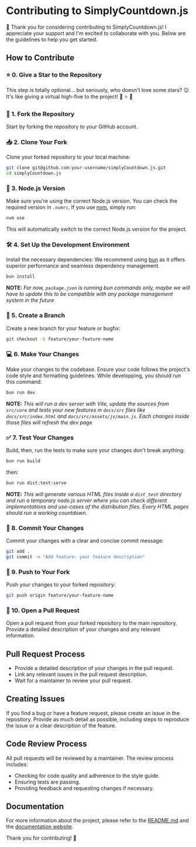 # Contributing to SimplyCountdown.js

🎉 Thank you for considering contributing to SimplyCountdown.js! I appreciate your support and I'm excited to collaborate with you. Below are the guidelines to help you get started.

## How to Contribute

### ⭐ 0. Give a Star to the Repository

This step is totally optional... but seriously, who doesn't love some stars? 😉
It's like giving a virtual high-five to the project! 🙌 ⭐ 🙌

### 🔱 1. Fork the Repository

Start by forking the repository to your GitHub account.

### 📥 2. Clone Your Fork

Clone your forked repository to your local machine:

```bash
git clone git@github.com:your-username/simplyCountdown.js.git
cd simplyCountdown.js
```

### 🔧 3. Node.js Version

Make sure you're using the correct Node.js version. You can check the required version in `.nvmrc`. If you use [nvm](https://github.com/nvm-sh/nvm), simply run:

```bash
nvm use
```

This will automatically switch to the correct Node.js version for the project.

### 🛠️ 4. Set Up the Development Environment

Install the necessary dependencies:
We recommend using [bun](https://bun.sh/) as it offers superior performance and seamless dependency management.

```bash
bun install
```

**NOTE:** _For now, `package.json` is running bun commands only, maybe we will have to update this to be compatible with any package management system in the future_

### 🌿 5. Create a Branch

Create a new branch for your feature or bugfix:

```bash
git checkout -b feature/your-feature-name
```

### 💻 6. Make Your Changes

Make your changes to the codebase. Ensure your code follows the project's code style and formatting guidelines.
While developping, you should run this command:

```bash
bun run dev
```

**NOTE:** _This will run a dev server with Vite, update the sources from `src/core` and tests your new features in `docs/src` files like `docs/src/index.html` and `docs/src/assets/js/main.js`. Each changes inside those files will refresh the dev page_

### ✅ 7. Test Your Changes

Build, then, run the tests to make sure your changes don't break anything:

```bash
bun run build
```

then:

```bash
bun run dist:test:serve
```

**NOTE:** _This will generate various HTML files inside a `dist_test` directory and run a temporary node.js server where you can check different implementations and use-cases of the distribution files. Every HTML pages should run a working countdown._

### 💾 8. Commit Your Changes

Commit your changes with a clear and concise commit message:

```bash
git add .
git commit -m "Add feature: your feature description"
```

### 🚀 9. Push to Your Fork

Push your changes to your forked repository:

```bash
git push origin feature/your-feature-name
```

### 🔄 10. Open a Pull Request

Open a pull request from your forked repository to the main repository. Provide a detailed description of your changes and any relevant information.

## Pull Request Process

-   Provide a detailed description of your changes in the pull request.
-   Link any relevant issues in the pull request description.
-   Wait for a maintainer to review your pull request.

## Creating Issues

If you find a bug or have a feature request, please create an issue in the repository. Provide as much detail as possible, including steps to reproduce the issue or a clear description of the feature.

## Code Review Process

All pull requests will be reviewed by a maintainer. The review process includes:

-   Checking for code quality and adherence to the style guide.
-   Ensuring tests are passing.
-   Providing feedback and requesting changes if necessary.

## Documentation

For more information about the project, please refer to the [README.md](README.md) and the [documentation website](https://vincentloy.github.io/simplyCountdown.js/).

Thank you for contributing! 🚀
